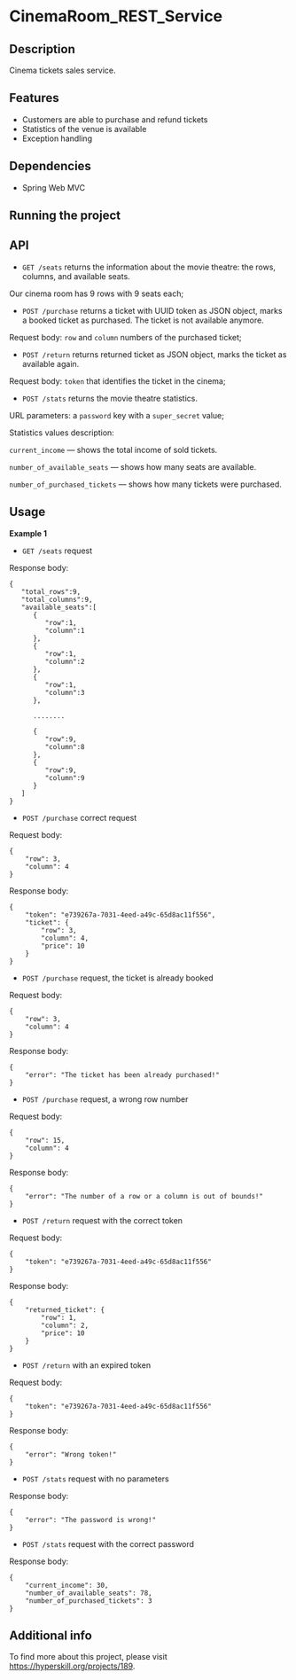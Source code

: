 # CinemaRoom_REST_Service
## Description
Cinema tickets sales service.
## Features
- Customers are able to purchase and refund tickets
- Statistics of the venue is available
- Exception handling
## Dependencies
- Spring Web MVC  
## Running the project

## API 
- ```GET /seats``` returns the information about the movie theatre: the rows, columns, and available seats. 

Our cinema room has 9 rows with 9 seats each; 

- ```POST /purchase``` returns a ticket with UUID token as JSON object, marks a booked ticket as purchased. The ticket is not available anymore.

Request body: ```row``` and  ```column``` numbers of the purchased ticket;

- ```POST /return``` returns returned ticket as JSON object, marks the ticket as available again.

Request body: ```token``` that identifies the ticket in the cinema;

- ```POST /stats``` returns the movie theatre statistics. 

URL parameters: a ```password``` key with a ```super_secret``` value;

Statistics values description:

```current_income``` — shows the total income of sold tickets.

```number_of_available_seats``` — shows how many seats are available.

```number_of_purchased_tickets``` — shows how many tickets were purchased.
## Usage
**Example 1**    
- ```GET /seats``` request

Response body:
```
{
   "total_rows":9,
   "total_columns":9,
   "available_seats":[
      {
         "row":1,
         "column":1
      },
      {
         "row":1,
         "column":2
      },
      {
         "row":1,
         "column":3
      },

      ........

      {
         "row":9,
         "column":8
      },
      {
         "row":9,
         "column":9
      }
   ]
}
```
- ```POST /purchase``` correct request

Request body:
```
{
    "row": 3,
    "column": 4
}
```

Response body:
```
{
    "token": "e739267a-7031-4eed-a49c-65d8ac11f556",
    "ticket": {
        "row": 3,
        "column": 4,
        "price": 10
    }
}
```
- ```POST /purchase``` request, the ticket is already booked

Request body:
```
{
    "row": 3,
    "column": 4
} 
```

Response body:
```
{
    "error": "The ticket has been already purchased!"
}
```
- ```POST /purchase``` request, a wrong row number

Request body:
```
{
    "row": 15,
    "column": 4
}
```

Response body:
```
{
    "error": "The number of a row or a column is out of bounds!"
}
```
- ```POST /return``` request with the correct token

Request body:
```
{
    "token": "e739267a-7031-4eed-a49c-65d8ac11f556"
}
```

Response body:
```
{
    "returned_ticket": {
        "row": 1,
        "column": 2,
        "price": 10
    }
}
```
- ```POST /return``` with an expired token

Request body:
```
{
    "token": "e739267a-7031-4eed-a49c-65d8ac11f556"
}
```

Response body:
```
{
    "error": "Wrong token!"
}
```
- ```POST /stats``` request with no parameters

Response body:
```
{
    "error": "The password is wrong!"
}
```
- ```POST /stats``` request with the correct password

Response body:
```
{
    "current_income": 30,
    "number_of_available_seats": 78,
    "number_of_purchased_tickets": 3
}
```
## Additional info
To find more about this project, please visit https://hyperskill.org/projects/189.
